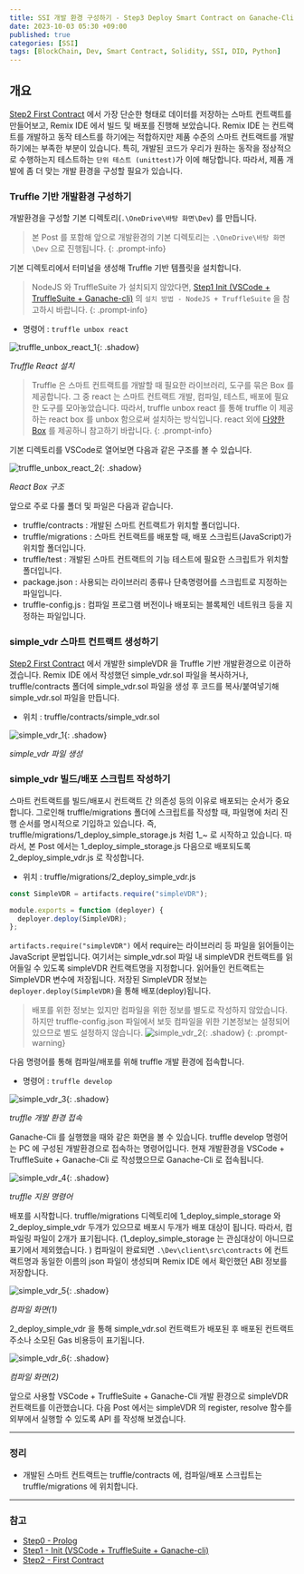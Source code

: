 ```yaml
---
title: SSI 개발 환경 구성하기 - Step3 Deploy Smart Contract on Ganache-Cli
date: 2023-10-03 05:30 +09:00
published: true
categories: [SSI]
tags: [BlockChain, Dev, Smart Contract, Solidity, SSI, DID, Python]
---
```


## 개요

[Step2 First Contract][step2_first_contract] 에서 가장 단순한 형태로 데이터를 저장하는 스마트 컨트랙트를 만들어보고, Remix IDE 에서 빌드 및 배포를 진행해 보았습니다. Remix IDE 는 컨트랙트를 개발하고 동작 테스트를 하기에는 적합하지만 제품 수준의 스마트 컨트랙트를 개발하기에는 부족한 부분이 있습니다. 특히, 개발된 코드가 우리가 원하는 동작을 정상적으로 수행하는지 테스트하는 `단위 테스트 (unittest)`가 이에 해당합니다. 따라서, 제품 개발에 좀 더 맞는 개발 환경을 구성할 필요가 있습니다. 

### Truffle 기반 개발환경 구성하기 

개발환경을 구성할 기본 디렉토리(`.\OneDrive\바탕 화면\Dev`) 를 만듭니다. 

> 본 Post 를 포함해 앞으로 개발환경의 기본 디렉토리는 `.\OneDrive\바탕 화면\Dev` 으로 진행됩니다.
{: .prompt-info}

기본 디렉토리에서 터미널을 생성해 Truffle 기반 템플릿을 설치합니다. 

> NodeJS 와 TruffleSuite 가 설치되지 않았다면, [Step1 Init (VSCode + TruffleSuite + Ganache-cli)][step1_init] 의 `설치 방법 - NodeJS + TruffleSuite` 을 참고하시 바랍니다.
{: .prompt-info}

- 명령어 : `truffle unbox react`

![truffle_unbox_react_1](/assets/images/vdr_step3_truffle_unbox_react_1.png){: .shadow}

_Truffle React 설치_

> Truffle 은 스마트 컨트랙트를 개발할 때 필요한 라이브러리, 도구를 묶은 Box 를 제공합니다. 그 중 react 는 스마트 컨트랙트 개발, 컴파일, 테스트, 배포에 필요한 도구를 모아놓았습니다. 따라서, truffle unbox react 를 통해 truffle 이 제공하는 react box 를 unbox 함으로써 설치하는 방식입니다. react 외에 [다양한 Box][truffle_boxes] 를 제공하니 참고하기 바랍니다. 
{: .prompt-info}

기본 디렉토리를 VSCode로 열어보면 다음과 같은 구조를 볼 수 있습니다. 

![truffle_unbox_react_2](/assets/images/vdr_step3_truffle_unbox_react_2.png){: .shadow}

_React Box 구조_

앞으로 주로 다룰 폴더 및 파일은 다음과 같습니다. 

- truffle/contracts : 개발된 스마트 컨트랙트가 위치할 폴더입니다. 
- truffle/migrations : 스마트 컨트랙트를 배포할 때, 배포 스크립트(JavaScript)가 위치할 폴더입니다. 
- truffle/test : 개발된 스마트 컨트랙트의 기능 테스트에 필요한 스크립트가 위치할 폴더입니다. 
- package.json : 사용되는 라이브러리 종류나 단축명령어를 스크립트로 지정하는 파일입니다. 
- truffle-config.js : 컴파일 프로그램 버전이나 배포되는 블록체인 네트워크 등을 지정하는 파일입니다. 

### simple_vdr 스마트 컨트랙트 생성하기 

[Step2 First Contract][step2_first_contract] 에서 개발한 simpleVDR 을 Truffle 기반 개발환경으로 이관하겠습니다. 
Remix IDE 에서 작성했던 simple_vdr.sol 파일을 복사하거나, truffle/contracts 폴더에 simple_vdr.sol 파일을 생성 후 코드를 복사/붙여넣기해 simple_vdr.sol 파일을 만듭니다.

- 위치 : truffle/contracts/simple_vdr.sol

![simple_vdr_1](/assets/images/vdr_step3_simple_vdr_1.png){: .shadow}

_simple\_vdr 파일 생성_

### simple_vdr 빌드/배포 스크립트 작성하기

스마트 컨트랙트를 빌드/배포시 컨트랙트 간 의존성 등의 이유로 배포되는 순서가 중요합니다. 그로인해 truffle/migrations 폴더에 스크립트를 작성할 때, 파일명에 처리 진행 순서를 명시적으로 기입하고 있습니다. 즉, truffle/migrations/1_deploy_simple_storage.js 처럼 1_~ 로 시작하고 있습니다. 따라서, 본 Post 에서는 1_deploy_simple_storage.js 다음으로 배포되도록 2_deploy_simple_vdr.js 로 작성합니다. 

- 위치 : truffle/migrations/2_deploy_simple_vdr.js

```javascript
const SimpleVDR = artifacts.require("simpleVDR");

module.exports = function (deployer) {
  deployer.deploy(SimpleVDR);
};
```
`artifacts.require("simpleVDR")` 에서 require는 라이브러리 등 파일을 읽어들이는 JavaScript 문법입니다. 여기서는 simple_vdr.sol 파일 내 simpleVDR 컨트랙트를 읽어들일 수 있도록 simpleVDR 컨트랙트명을 지정합니다. 읽어들인 컨트랙트는 SimpleVDR 변수에 저장됩니다. 
저장된 SimpleVDR 정보는 `deployer.deploy(SimpleVDR)`을 통해 배포(deploy)됩니다. 

> 배포를 위한 정보는 있지만 컴파일을 위한 정보를 별도로 작성하지 않았습니다. 하지만 truffle-config.json 파일에서 보듯 컴파일을 위한 기본정보는 설정되어 있으므로 별도 설정하지 않습니다. ![simple_vdr_2](/assets/images/vdr_step3_simple_vdr_2.png){: .shadow}
{: .prompt-warning}

다음 명령어를 통해 컴파일/배포를 위해 truffle 개발 환경에 접속합니다. 

- 명령어 : `truffle develop`

![simple_vdr_3](/assets/images/vdr_step3_simple_vdr_3.png){: .shadow}

_truffle 개발 환경 접속_

Ganache-Cli 를 실행했을 때와 같은 화면을 볼 수 있습니다. truffle develop 명령어는 PC 에 구성된 개발환경으로 접속하는 명령어입니다. 
현재 개발환경을 VSCode + TruffleSuite + Ganache-Cli 로 작성했으므로 Ganache-Cli 로 접속됩니다. 

![simple_vdr_4](/assets/images/vdr_step3_simple_vdr_4.png){: .shadow}

_truffle 지원 명령어_

배포를 시작합니다. truffle/migrations 디렉토리에 1_deploy_simple_storage 와 2_deploy_simple_vdr 두개가 있으므로 배포시 두개가 배포 대상이 됩니다. 따라서, 컴파일링 파일이 2개가 표기됩니다. (1_deploy_simple_storage 는 관심대상이 아니므로 표기에서 제외했습니다. )
컴파일이 완료되면 `.\Dev\client\src\contracts` 에 컨트랙트명과 동일한 이름의 json 파일이 생성되며 Remix IDE 에서 확인했던 ABI 정보를 저장합니다. 

![simple_vdr_5](/assets/images/vdr_step3_simple_vdr_5.png){: .shadow}

_컴파일 화면(1)_

2_deploy_simple_vdr 을 통해 simple_vdr.sol 컨트랙트가 배포된 후 배포된 컨트랙트 주소나 소모된 Gas 비용등이 표기됩니다. 

![simple_vdr_6](/assets/images/vdr_step3_simple_vdr_6.png){: .shadow}

_컴파일 화면(2)_

앞으로 사용할 VSCode + TruffleSuite + Ganache-Cli 개발 환경으로 simpleVDR 컨트랙트를 이관했습니다. 
다음 Post 에서는 simpleVDR 의 register, resolve 함수를 외부에서 실행할 수 있도록 API 를 작성해 보겠습니다. 

---
### 정리
* 개발된 스마트 컨트랙트는 truffle/contracts 에, 컴파일/배포 스크립트는 truffle/migrations 에 위치합니다. 

---
### 참고
* [Step0 - Prolog](https://keitechnote.github.io/blog/posts/vdr-step0-prolog/)
* [Step1 - Init (VSCode + TruffleSuite + Ganache-cli)](https://keitechnote.github.io/blog/posts/vdr-step1-init/)
* [Step2 - First Contract](https://keitechnote.github.io/blog/posts/vdr-step2-first-contract/)

[step1_init]: https://keitechnote.github.io/blog/posts/vdr-step1-init/
[step2_first_contract]: https://keitechnote.github.io/blog/posts/vdr-step2-first-contract/
[truffle_boxes]: https://trufflesuite.com/boxes/